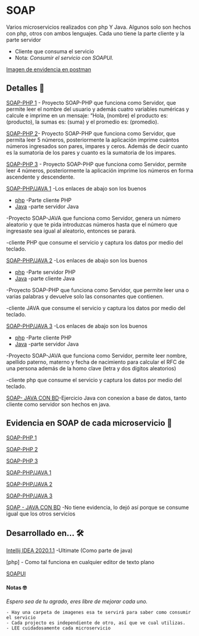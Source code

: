 # SOAP

Varios microservicios realizados con php Y Java.
Algunos solo son hechos con php, otros con ambos lenguajes. 
Cada uno tiene la parte cliente y la parte servidor


  - Cliente que consuma el servicio
  - Nota:  _Consumir el servicio con SOAPUI._

[Imagen de envidencia en postman](https://github.com/UrielRivera2000/XML-RPC2/blob/main/EvidenciaEnPostman.png) 
## Detalles  🚀

[SOAP-PHP 1](https://github.com/UrielRivera2000/SOAP/tree/main/PHP/SOAPEJ1) - Proyecto SOAP-PHP que funciona como Servidor, que permite leer el nombre del usuario y además cuatro variables numéricas y calcule e imprime en un mensaje: “Hola, (nombre) el producto es: (producto), la sumas es: (suma) y el promedio es: (promedio).

[SOAP-PHP 2](https://github.com/UrielRivera2000/SOAP/tree/main/PHP/SOAPEJE2)- Proyecto SOAP-PHP que funciona como Servidor, que permita leer 5 números, posteriormente la aplicación imprime cuántos números ingresados son pares, impares y ceros. Además de decir cuanto es la sumatoria de los pares y cuanto es la sumatoria de los impares.

[SOAP-PHP 3](https://github.com/UrielRivera2000/SOAP/tree/main/PHP/SOAPEJ3) - Proyecto SOAP-PHP que funciona como Servidor, permite leer 4 números, posteriormente la aplicación imprime los números en forma ascendente y descendente.

[SOAP-PHP/JAVA 1](.) -Los enlaces de abajo son los buenos
  - [php](https://github.com/UrielRivera2000/SOAP/tree/main/PHP/SOAPJAVA2) -Parte cliente PHP 
  - [Java](https://github.com/UrielRivera2000/SOAP/tree/main/JAVA/SOAP-JAVA4) -parte servidor Java

-Proyecto SOAP-JAVA que funciona como Servidor, genera un número aleatorio y que te pida introduzcas números hasta que el número que ingresaste sea igual al aleatorio, entonces se parará.

-cliente PHP que consume el servicio y captura los datos por medio del teclado.

[SOAP-PHP/JAVA 2](.) -Los enlaces de abajo son los buenos
  - [php](https://github.com/UrielRivera2000/SOAP/tree/main/PHP/SOAPEJ5) -Parte servidor PHP 
  - [Java](https://github.com/UrielRivera2000/SOAP/tree/main/JAVA/SOAP5) -parte cliente Java

-Proyecto SOAP-PHP que funciona como Servidor, que permite leer una o varias palabras y devuelve solo las consonantes que contienen.

-cliente JAVA que consume el servicio y captura los datos por medio del teclado.

[SOAP-PHP/JAVA 3](.) -Los enlaces de abajo son los buenos
  - [php](https://github.com/UrielRivera2000/SOAP/tree/main/PHP/SOAPJAVA3) -Parte cliente PHP 
  - [Java](https://github.com/UrielRivera2000/SOAP/tree/main/JAVA/SOAP6) -parte servidor Java

-Proyecto SOAP-JAVA que funciona como Servidor, permite leer nombre, apellido paterno, materno y fecha de nacimiento para calcular el RFC de una persona además de la homo clave (letra y dos dígitos aleatorios)

-cliente php que consume el servicio y captura los datos por medio del teclado.

[SOAP- JAVA CON BD]()-Ejercicio Java con conexion a base de datos, tanto cliente como servidor son hechos en java.

## Evidencia en SOAP de cada microservicio 📌
[SOAP-PHP 1](https://github.com/UrielRivera2000/SOAP/blob/main/img/EvidenciaSOAPUI1.2.jpg)

[SOAP-PHP 2](https://github.com/UrielRivera2000/SOAP/blob/main/img/EvidenciaSOAPUI2.jpg)

[SOAP-PHP 3](https://github.com/UrielRivera2000/SOAP/blob/main/img/EvidenciaSOAPUI3.jpg)

[SOAP-PHP/JAVA 1](https://github.com/UrielRivera2000/SOAP/blob/main/img/pruebaCorrecta4.jpg)

[SOAP-PHP/JAVA 2](https://github.com/UrielRivera2000/SOAP/blob/main/img/Prueba5.jpg)

[SOAP-PHP/JAVA 3](https://github.com/UrielRivera2000/SOAP/blob/main/img/Prueba%20RFC-SoapUI.jpg)

[SOAP - JAVA CON BD](s) -No tiene evidencia, lo dejó así porque se consume igual que los otros servicios

## Desarrollado en... 🛠️
[Intellij IDEA 2020.1.1](https://www.jetbrains.com/idea/download/#section=windows) -Ultimate (Como parte de java)

[php] - Como tal funciona en cualquier editor de texto plano

[SOAPUI](https://www.soapui.org/downloads/soapui/)


#### Notas  🤓
_Espero sea de tu agrado, eres libre de mejorar cada uno._   

    - Hay una carpeta de imagenes esa te servirá para saber como consumir el servicio
    - Cada projecto es independiente de otro, así que ve cual utilizas.
    - LEE cuidadosamente cada microservicio